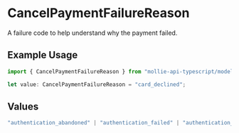 # CancelPaymentFailureReason

A failure code to help understand why the payment failed.

## Example Usage

```typescript
import { CancelPaymentFailureReason } from "mollie-api-typescript/models/operations";

let value: CancelPaymentFailureReason = "card_declined";
```

## Values

```typescript
"authentication_abandoned" | "authentication_failed" | "authentication_required" | "authentication_unavailable_acs" | "card_declined" | "card_expired" | "inactive_card" | "insufficient_funds" | "invalid_cvv" | "invalid_card_holder_name" | "invalid_card_number" | "invalid_card_type" | "possible_fraud" | "refused_by_issuer" | "unknown_reason"
```